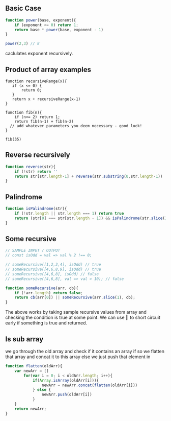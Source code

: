 ## Basic Case
```js
function power(base, exponent){
    if (exponent <= 0) return 1;
    return base * power(base, exponent - 1)
}

power(2,3) // 8
```
caclulates exponent recursively.

## Product of array examples
```
function recursiveRange(x){
   if (x <= 0) { 
       return 0;
   }
   return x + recursiveRange(x-1)
}

function fib(n){
    if (n<= 2) return 1;
    return fib(n-1) + fib(n-2)
  // add whatever parameters you deem necessary - good luck!  
}

fib(35)
```

## Reverse recursively
```js
function reverse(str){
    if (!str) return ''
    return str[str.length-1] + reverse(str.substring(0,str.length-1))
}
```

## Palindrome
```js
function isPalindrome(str){
    if (!str.length || str.length === 1) return true
    return (str[0] === str[str.length - 1]) && isPalindrome(str.slice(1, str.length-1))
}
```

## Some recursive

```js
// SAMPLE INPUT / OUTPUT
// const isOdd = val => val % 2 !== 0;

// someRecursive([1,2,3,4], isOdd) // true
// someRecursive([4,6,8,9], isOdd) // true
// someRecursive([4,6,8], isOdd) // false
// someRecursive([4,6,8], val => val > 10); // false

function someRecursive(arr, cb){
    if (!arr.length) return false;
    return cb(arr[0]) || someRecursive(arr.slice(1), cb);
}
```
The above works by taking sample recursive values from array and checking the condition is true at some point. We can use || to short circuit early if something is true and returned.

## Is sub array
we go through the old array and check if it contains an array
if so we flatten that array and concat it to this array
else we just push that element in
```js
function flatten(oldArr){
    var newArr = []
        for(var i = 0; i < oldArr.length; i++){
            if(Array.isArray(oldArr[i])){
                newArr = newArr.concat(flatten(oldArr[i]))
            } else {
                newArr.push(oldArr[i])
            }
    } 
    return newArr;
}
```